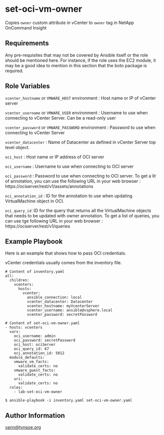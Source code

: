 set-oci-vm-owner
================

Copies `owner` custom attribute in vCenter to `owner` tag in NetApp OnCommand Insight

Requirements
------------

Any pre-requisites that may not be covered by Ansible itself or the role should be mentioned here. For instance, if the role uses the EC2 module, it may be a good idea to mention in this section that the boto package is required.

Role Variables
--------------

`vcenter_hostname` or `VMWARE_HOST` environment : Host name or IP of vCenter server

`vcenter_username` or `VMWARE_USER` environment : Username to use when connecting to vCenter Server. Can be a read-only user

`vcenter_password` or `VMWARE_PASSWORD` environment : Password to use when connecting to vCenter Server

`vcenter_datacenter` : Name of Datacenter as defined in vCenter Server top level object.

`oci_host`  : Host name or IP address of OCI server

`oci_username` : Username to use when connecting to OCI server

`oci_password` : Password to use when connecting to OCI server. To get a lit of annotation, you can use the following URL in your web browser : https://ociserver/rest/v1/assets/annotations

`oci_annotation_id` : ID for the annotation to use when updating VirtualMachine object in OCI.

`oci_query_id` :ID for the query that returns all the VirtualMachine objects that needs to be updated with owner annotation. To get a list of queries, you can use tge following URL in your web browser : https://ociserver/rest/v1/queries


Example Playbook
----------------

Here is an example that shows how to pass OCI credentials.

vCenter credentials usually comes from the inventory file.



    # Content of inventory.yaml
    all:
      children:
        vcenters:
          hosts:
            vcenter:
              ansible_connection: local
              vcenter_datacenter: Datacenter
              vcenter_hostname: myVcenterServer
              vcenter_username: ansible@vsphere.local
              vcenter_password: secretPassword

    # Content of set-oci-vm-owner.yaml
    - hosts: vcenters
      vars:
        oci_username: admin
        oci_password: secretPassword
        oci_host: ociServer
        oci_query_id: 67
        oci_annotation_id: 5012
      module_defaults:
        vmware_vm_facts:
          validate_certs: no
        vmware_guest_facts:
          validate_certs: no
        uri:
          validate_certs: no
      roles:
        - lab-set-oci-vm-owner

    $ ansible-playbook -i inventory.yaml set-oci-vm-owner.yaml 



Author Information
------------------

yann@tynsoe.org